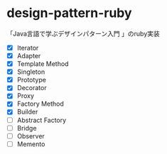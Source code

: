# design-pattern-ruby
「Java言語で学ぶデザインパターン入門 」のruby実装
- [x] Iterator
- [x] Adapter
- [x] Template Method
- [x] Singleton
- [x] Prototype
- [x] Decorator
- [x] Proxy
- [x] Factory Method
- [x] Builder
- [ ] Abstract Factory
- [ ] Bridge
- [ ] Observer
- [ ] Memento
